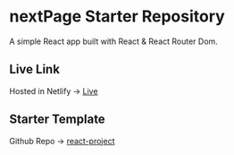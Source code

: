 # nextPage Starter Repository

A simple React app built with React & React Router Dom.

## Live Link
Hosted in Netlify -> [Live](https://inquisitive-gumdrop-2a0a34.netlify.app)

## Starter Template
Github Repo -> [react-project](https://github.com/IamShihabPro/react-project)

